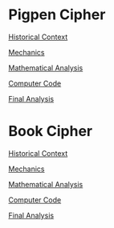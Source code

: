 # Pigpen Cipher

[Historical Context](historicalContext.md)

[Mechanics](mechanics.md)

[Mathematical Analysis](mathematicalAnalysis.md)

[Computer Code](computerCode.md)

[Final Analysis]()

# Book Cipher

[Historical Context]()

[Mechanics]()

[Mathematical Analysis](bookmathMathmaticAlanalysis.md)

[Computer Code]()

[Final Analysis]()
